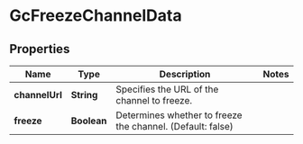 

# GcFreezeChannelData


## Properties

Name | Type | Description | Notes
------------ | ------------- | ------------- | -------------
**channelUrl** | **String** | Specifies the URL of the channel to freeze. | 
**freeze** | **Boolean** | Determines whether to freeze the channel. (Default: false) | 



